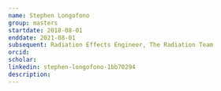 ```yaml
---
name: Stephen Longofono
group: masters
startdate: 2018-08-01
enddate: 2021-08-01
subsequent: Radiation Effects Engineer, The Radiation Team
orcid:
scholar:
linkedin: stephen-longofono-1bb70294
description:
---
```

